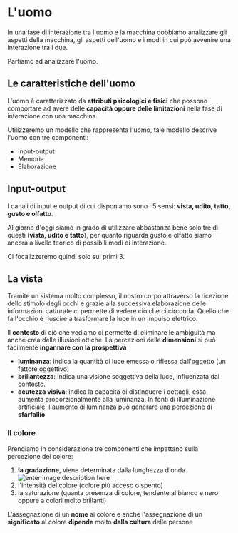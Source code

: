 ﻿# L'uomo

In una fase di interazione tra l'uomo e la macchina dobbiamo analizzare gli aspetti della macchina, gli aspetti dell'uomo e i modi in cui può avvenire una interazione tra i due.

Partiamo ad analizzare l'uomo.

## Le caratteristiche dell'uomo

L'uomo è caratterizzato da **attributi psicologici e fisici** che possono comportare ad avere delle **capacità oppure delle limitazioni** nella fase di interazione con una macchina.

Utilizzeremo un modello che rappresenta l'uomo, tale modello descrive l'uomo con tre componenti:

- input-output
- Memoria
- Elaborazione

 
## Input-output

I canali di input e output di cui disponiamo sono i 5 sensi: **vista, udito, tatto, gusto e olfatto**.

Al giorno d'oggi siamo in grado di utilizzare abbastanza bene solo tre di questi (**vista, udito e tatto**), per quanto riguarda gusto e olfatto siamo ancora a livello teorico di possibili modi di interazione. 

Ci focalizzeremo quindi solo sui primi 3.

## La vista

Tramite un sistema molto complesso, il nostro corpo attraverso la ricezione dello stimolo degli occhi e grazie alla successiva elaborazione delle informazioni catturate ci permette di vedere ciò che ci circonda.
Quello che fa l'occhio è riuscire a trasformare la luce in un impulso elettrico.

Il **contesto** di ciò che vediamo ci permette di eliminare le ambiguità ma anche crea delle illusioni ottiche.
La percezioni delle **dimensioni** si può facilmente **ingannare con la prospettiva**

- **luminanza**: indica la quantità di luce emessa o riflessa dall'oggetto (un fattore oggettivo)
- **brillantezza**: indica una visione soggettiva della luce, influenzata dal contesto.
- **acutezza visiva**: indica la capacità di distinguere i dettagli, essa aumenta proporzionalmente alla luminanza.
	In fonti di illuminazione artificiale, l'aumento di luminanza può generare una percezione di **sfarfallio**

### Il colore

Prendiamo in considerazione tre componenti che impattano sulla percezione del colore:

1. **la gradazione**, viene determinata dalla lunghezza d'onda
![enter image description here](https://i.ibb.co/34Hg31L/image.png)
2. l'intensità del colore (colore più acceso o spento)
3. la saturazione (quanta presenza di colore, tendente al bianco e nero oppure a colori molto brillanti)

L'assegnazione di un **nome** ai colore e anche l'assegnazione di un **significato** al colore **dipende** molto **dalla cultura** delle persone


